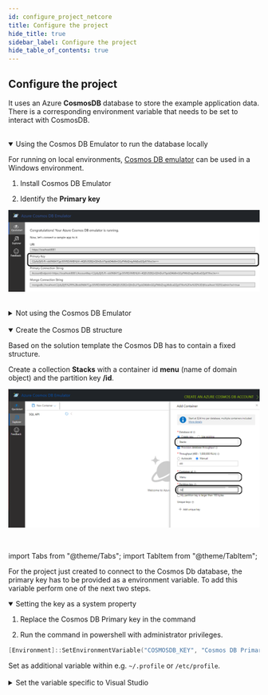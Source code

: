 ```yaml
---
id: configure_project_netcore
title: Configure the project
hide_title: true
sidebar_label: Configure the project
hide_table_of_contents: true
---
```


## Configure the project

It uses an Azure **CosmosDB** database to store the example application data.
There is a corresponding environment variable that needs to be set to interact with CosmosDB.

<br />

<details open>
<summary>Using the Cosmos DB Emulator to run the database locally</summary>

<div>

For running on local environments, [Cosmos DB emulator](https://docs.microsoft.com/en-us/azure/cosmos-db/local-emulator?tabs=ssl-netstd21) can be used in a Windows environment.

1. Install Cosmos DB Emulator

2. Identify the **Primary key**

![CosmosDB](/img/cosmosdb_emulator_3.png)

</div>
</details>

<br />

<details>
<summary>Not using the Cosmos DB Emulator</summary>

<div>
When choosing not to run the CosmosDB locally, further configuration needs to be changed.

Set the CosmosDB URI parameter **DatabaseAccountUri**

```json {2} title="<PROJECT-NAME>/src/api/xxAMIDOxx.xxSTACKSxx.API/appsettings.json"
"CosmosDb": {
    "DatabaseAccountUri": "<Add CosmosDB Account URI here>",
    ...
}
```

</div>
</details>

<br />

<details open>
<summary>Create the Cosmos DB structure</summary>

<div>

Based on the solution template the Cosmos DB has to contain a fixed structure.

Create a collection **Stacks** with a container id **menu** (name of domain object) and the partition key **/id**.

![CosmosDB](/img/cosmosdb_emulator_1.png)

</div>
</details>

<br />

import Tabs from "@theme/Tabs";
import TabItem from "@theme/TabItem";

For the project just created to connect to the Cosmos Db database, the primary key has to be provided as a environment variable. To add this variable perform one of the next two steps.


<details open>
<summary>Setting the key as a system property</summary>
<div>
<Tabs
defaultValue="windows"
values={[
{label: 'Windows', value: 'windows'},
{label: 'Unix', value: 'unix'}
]}>
<TabItem value="windows">

1. Replace the Cosmos DB Primary key in the command

2. Run the command in powershell with administrator privileges.

```powershell title="Run command to add the COSMOSDB_KEY system variable"
[Environment]::SetEnvironmentVariable("COSMOSDB_KEY", "Cosmos DB Primary key", [EnvironmentVariableTarget]::Machine)
```

</TabItem>
<TabItem value="unix">
    Set as additional variable within e.g. <code>~/.profile</code> or <code>/etc/profile</code>.
</TabItem>
</Tabs>
</div>
</details>

<br />

<details>
<summary>Set the variable specific to Visual Studio</summary>

<div>

To the project in Visual Studio, the solution file is located at `src/api/xxAMIDOxx.xxSTACKSxx.API.sln`.

Add **COSMOSDB_KEY** environment variable to the **launchSettings.json** file generated by Visual Studio.

```json {4} title="src/api/xxAMIDOxx.xxSTACKSxx.API/properties/launchSettings.json"
"xxAMIDOxx.xxSTACKSxx.API": {
    ...
    "ASPNETCORE_ENVIRONMENT": "Development",
        "COSMOSDB_KEY": "<Add Cosmos DB Primary Key here>"
    },
    ...
}
```

:::info
The variable is referenced in **appsettings.json**.

```json {4} title="src/api/xxAMIDOxx.xxSTACKSxx.API/appsettings.json"
"CosmosDb": {
    ...
    "SecurityKeySecret": {
        "Identifier": "COSMOSDB_KEY",
        ...
    }
}
```

:::

</div>
</details>

<br />
